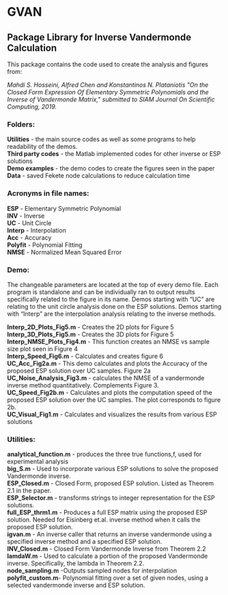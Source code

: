 # GVAN
## Package Library for Inverse Vandermonde Calculation

This package contains the code used to create the analysis and figures from:  

*Mahdi S. Hosseini, Alfred Chen and Konstantinos N. Plataniotis "On the Closed Form Expression Of Elementary Symmetric Polynomials and the Inverse of Vandermonde Matrix," submitted to SIAM Journal On Scientific Computing, 2019.*

### Folders:  
**Utilities** - the main source codes as well as some programs to help readability of the demos.  
**Third party codes** - the Matlab implemented codes for other inverse or ESP solutions  
**Demo examples** - the demo codes to create the figures seen in the paper  
**Data** - saved Fekete node calculations to reduce calculation time  

### Acronyms in file names:  
**ESP** - Elementary Symmetric Polynomial  
**INV** - Inverse  
**UC** - Unit Circle  
**Interp** - Interpolation  
**Acc** - Accuracy  
**Polyfit** - Polynomial Fitting  
**NMSE** - Normalized Mean Squared Error  

### Demo:  
The changeable parameters are located at the top of every demo file. Each program is standalone and can be individually ran to output results specifically related to the figure in its name. Demos starting with “UC” are relating to the unit circle analysis done on the ESP solutions. Demos starting with “Interp” are the interpolation analysis relating to the inverse methods.  

**Interp_2D_Plots_Fig5.m** - Creates the 2D plots for Figure 5  
**Interp_3D_Plots_Fig5.m** - Creates the 3D plots for Figure 5  
**Interp_NMSE_Plots_Fig4.m** - This function creates an NMSE vs sample size plot seen in Figure 4  
**Interp_Speed_Fig6.m** - Calculates and creates figure 6  
**UC_Acc_Fig2a.m** - This demo calculates and plots the Accuracy of the proposed ESP solution over UC samples. Figure 2a  
**UC_Noise_Analysis_Fig3.m** - calculates the NMSE of a vandermonde inverse method quantitatively. Complements Figure 3.  
**UC_Speed_Fig2b.m** - Calculates and plots the computation speed of the proposed ESP solution over the UC samples. The plot corresponds to figure 2b.  
**UC_Visual_Fig1.m** - Calculates and visualizes the results from various ESP solutions  

### Utilities:  
**analytical_function.m** - produces the three true functions,f, used for experimental analysis  
**big_S.m** - Used to incorporate various ESP solutions to solve the proposed Vandermonde inverse.  
**ESP_Closed.m** - Closed Form, proposed ESP solution. Listed as Theorem 2.1 in the paper.  
**ESP_Selector.m** - transforms strings to integer representation for the ESP solutions.  
**full_ESP_thrm1.m** - Produces a full ESP matrix using the proposed ESP solution. Needed for Eisinberg et.al. inverse method when it calls the proposed ESP solution.  
**igvan.m** - An inverse caller that returns an inverse vandermonde using a specified inverse method and a specified ESP solution.  
**INV_Closed.m** - Closed Form Vandermonde Inverse from Theorem 2.2  
**lamdaW.m** - Used to calculate a portion of the proposed Vandermonde inverse. Specifically, the lambda in Theorem 2.2.  
**node_sampling.m** -Outputs sampled nodes for interpolation  
**polyfit_custom.m**- Polynomial fitting over a set of given nodes, using a selected vandermonde inverse and ESP solution.  






